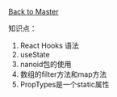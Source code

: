 [Back to Master](/#demo01)

知识点：

1. React Hooks 语法
2. useState
3. nanoid包的使用
4. 数组的filter方法和map方法
5. PropTypes是一个static属性
